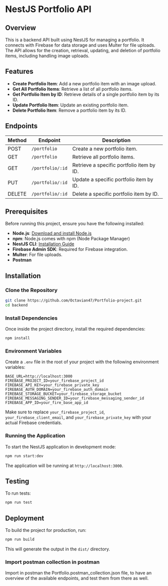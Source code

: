 
# NestJS Portfolio API

## Overview

This is a backend API built using NestJS for managing a portfolio. It connects with Firebase for data storage and uses Multer for file uploads. The API allows for the creation, retrieval, updating, and deletion of portfolio items, including handling image uploads.

## Features

- **Create Portfolio Item**: Add a new portfolio item with an image upload.
- **Get All Portfolio Items**: Retrieve a list of all portfolio items.
- **Get Portfolio Item by ID**: Retrieve details of a single portfolio item by its ID.
- **Update Portfolio Item**: Update an existing portfolio item.
- **Delete Portfolio Item**: Remove a portfolio item by its ID.

## Endpoints

| Method | Endpoint                | Description                                             |
|--------|-------------------------|---------------------------------------------------------|
| POST   | `/portfolio`            | Create a new portfolio item.                            |
| GET    | `/portfolio`            | Retrieve all portfolio items.                           |
| GET    | `/portfolio/:id`        | Retrieve a specific portfolio item by ID.               |
| PUT    | `/portfolio/:id`        | Update a specific portfolio item by ID.                 |
| DELETE | `/portfolio/:id`        | Delete a specific portfolio item by ID.                 |

## Prerequisites

Before running this project, ensure you have the following installed:

- **Node.js**: [Download and install Node.js](https://nodejs.org/)
- **npm**: Node.js comes with npm (Node Package Manager)
- **NestJS CLI**: [Installation Guide](https://docs.nestjs.com/cli/overview)
- **Firebase Admin SDK**: Required for Firebase integration.
- **Multer**: For file uploads.
- **Postman**

## Installation

### Clone the Repository

```bash
git clone https://github.com/Octavian47/Portfolio-project.git
cd backend
```

### Install Dependencies

Once inside the project directory, install the required dependencies:

```bash
npm install
```

### Environment Variables

Create a `.env` file in the root of your project with the following environment variables:

```env
BASE_URL=http://localhost:3000
FIREBASE_PROJECT_ID=your_firebase_project_id
FIREBASE_API_KEY=your_firebase_private_key
FIREBASE_AUTH_DOMAIN=your_firebase_auth_domain
FIREBASE_STORAGE_BUCKET=your_firebase_storage_bucket
FIREBASE_MESSAGING_SENDER_ID=your_firebase_messaging_sender_id
FIREBASE_APP_ID=your_fire_base_app_id
```

Make sure to replace `your_firebase_project_id`, `your_firebase_client_email`, and `your_firebase_private_key` with your actual Firebase credentials.

### Running the Application

To start the NestJS application in development mode:

```bash
npm run start:dev
```

The application will be running at `http://localhost:3000`.

## Testing

To run tests:

```bash
npm run test
```

## Deployment

To build the project for production, run:

```bash
npm run build
```

This will generate the output in the `dist/` directory.


### Import postman collection in postman

Import in postman the Portfolio.postman_collection.json file, to have an overview of the available endpoints, and test them from there as well.